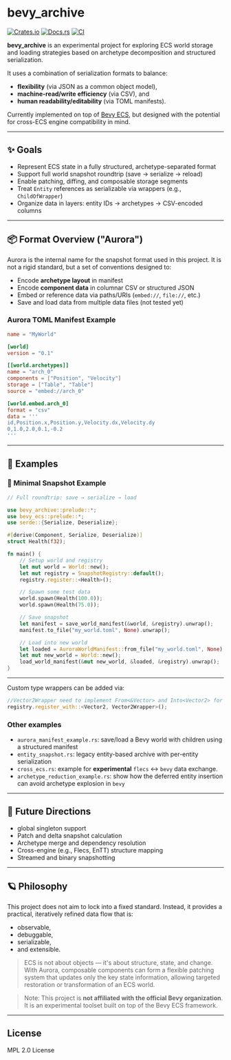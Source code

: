 # bevy_archive


[![Crates.io](https://img.shields.io/crates/v/bevy_archive.svg)](https://crates.io/crates/bevy_archive)
[![Docs.rs](https://docs.rs/bevy_archive/badge.svg)](https://docs.rs/bevy_archive)
[![CI](https://github.com/chengts95/bevy_archive/actions/workflows/rust.yml/badge.svg)](https://github.com/chengts95/bevy_archive/actions)

**bevy_archive** is an experimental project for exploring ECS world storage and loading strategies based on archetype decomposition and structured serialization.

It uses a combination of serialization formats to balance:
- **flexibility** (via JSON as a common object model),
- **machine-read/write efficiency** (via CSV), and
- **human readability/editability** (via TOML manifests).

Currently implemented on top of [Bevy ECS](https://bevyengine.org/), but designed with the potential for cross-ECS engine compatibility in mind.

---

## ✨ Goals

- Represent ECS state in a fully structured, archetype-separated format
- Support full world snapshot roundtrip (save → serialize → reload)
- Enable patching, diffing, and composable storage segments
- Treat `Entity` references as serializable via wrappers (e.g., `ChildOfWrapper`)
- Organize data in layers: entity IDs → archetypes → CSV-encoded columns

---

## 📦 Format Overview ("Aurora")

Aurora is the internal name for the snapshot format used in this project. It is not a rigid standard, but a set of conventions designed to:

- Encode **archetype layout** in manifest
- Encode **component data** in columnar CSV or structured JSON
- Embed or reference data via paths/URIs (`embed://`, `file://`, etc.)
- Save and load data from multiple data files (not tested yet)

### Aurora TOML Manifest Example
```toml
name = "MyWorld"

[world]
version = "0.1"

[[world.archetypes]]
name = "arch_0"
components = ["Position", "Velocity"]
storage = ["Table", "Table"]
source = "embed://arch_0"

[world.embed.arch_0]
format = "csv"
data = '''
id,Position.x,Position.y,Velocity.dx,Velocity.dy
0,1.0,2.0,0.1,-0.2
'''
```

---

## 📂 Examples
### 🔁 Minimal Snapshot Example

```rust
// Full roundtrip: save → serialize → load

use bevy_archive::prelude::*;
use bevy_ecs::prelude::*;
use serde::{Serialize, Deserialize};

#[derive(Component, Serialize, Deserialize)]
struct Health(f32);

fn main() {
    // Setup world and registry
    let mut world = World::new();
    let mut registry = SnapshotRegistry::default();
    registry.register::<Health>();

    // Spawn some test data
    world.spawn(Health(100.0));
    world.spawn(Health(75.0));

    // Save snapshot
    let manifest = save_world_manifest(&world, &registry).unwrap();
    manifest.to_file("my_world.toml", None).unwrap();

    // Load into new world
    let loaded = AuroraWorldManifest::from_file("my_world.toml", None).unwrap();
    let mut new_world = World::new();
    load_world_manifest(&mut new_world, &loaded, &registry).unwrap();
}

```
---
Custom type wrappers can be added via:
```rust
//Vector2Wrapper need to implement From<&Vector> and Into<Vector2> for Vector2Wrapper
registry.register_with::<Vector2, Vector2Wrapper>(); 

```
### Other examples
- `aurora_manifest_example.rs`: save/load a Bevy world with children using a structured manifest
- `entity_snapshot.rs`: legacy entity-based archive with per-entity serialization
- `cross_ecs.rs`: example for **experimental** `flecs` <-> `bevy` data exchange.
- `archetype_reduction_example.rs`: show how the deferred entity insertion can avoid archetype explosion in `bevy`



---

## 🔧 Future Directions
- global singleton support
- Patch and delta snapshot calculation
- Archetype merge and dependency resolution
- Cross-engine (e.g., Flecs, EnTT) structure mapping
- Streamed and binary snapshotting

---

## 🪐 Philosophy

This project does not aim to lock into a fixed standard. Instead, it provides a practical, iteratively refined data flow that is:

- observable,
- debuggable,
- serializable,
- and extensible.

> ECS is not about objects — it's about structure, state, and change. With Aurora, composable components can form a flexible patching system that updates only the key state information, allowing targeted restoration or transformation of an ECS world.

> 
> Note: This project is **not affiliated with the official Bevy organization**. It is an experimental toolset built on top of the Bevy ECS framework.
> 
---

## License

MPL 2.0 License

